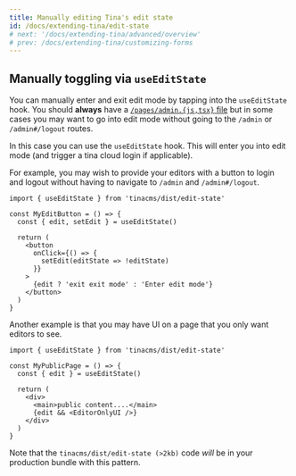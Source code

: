 ```yaml
---
title: Manually editing Tina's edit state
id: /docs/extending-tina/edit-state
# next: '/docs/extending-tina/advanced/overview'
# prev: /docs/extending-tina/customizing-forms
---
```


## Manually toggling via `useEditState`

You can manually enter and exit edit mode by tapping into the `useEditState` hook. You should **always** have a [`/pages/admin.{js,tsx}` file](/docs/tinacms-context/#toggling-edit-mode) but in some cases you may want to go into edit mode without going to the `/admin` or `/admin#/logout` routes.

In this case you can use the `useEditState` hook. This will enter you into edit mode (and trigger a tina cloud login if applicable).

For example, you may wish to provide your editors with a button to login and logout without having to navigate to `/admin` and `/admin#/logout`.

```tsx
import { useEditState } from 'tinacms/dist/edit-state'

const MyEditButton = () => {
  const { edit, setEdit } = useEditState()

  return (
    <button
      onClick={() => {
        setEdit(editState => !editState)
      }}
    >
      {edit ? 'exit exit mode' : 'Enter edit mode'}
    </button>
  )
}
```

Another example is that you may have UI on a page that you only want editors to see.

```tsx
import { useEditState } from 'tinacms/dist/edit-state'

const MyPublicPage = () => {
  const { edit } = useEditState()

  return (
    <div>
      <main>public content....</main>
      {edit && <EditorOnlyUI />}
    </div>
  )
}
```

Note that the `tinacms/dist/edit-state (>2kb)` code _will_ be in your production bundle with this pattern.
